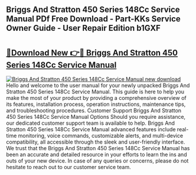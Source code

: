 ## Briggs And Stratton 450 Series 148Cc Service Manual PDf Free Download - Part-KKs Service Owner Guide - User Repair Edition b1GXF

# <h2><a href="http://cf10162.oget.top/?id=Briggs+And+Stratton+450+Series+148Cc+Service+Manual">🔗Download New 👉🔴 Briggs And Stratton 450 Series 148Cc Service Manual</a></h2>

[![Briggs And Stratton 450 Series 148Cc Service Manual new download](https://i.imgur.com/5g1atiW.png)](http://cf10162.oget.top/?id=Briggs+And+Stratton+450+Series+148Cc+Service+Manual)
Hello and welcome to the user manual for your newly unpacked Briggs And Stratton 450 Series 148Cc Service Manual. This guide is here to help you make the most of your product by providing a comprehensive overview of its features, installation process, operation instructions, maintenance tips, and troubleshooting procedures. Customer Support Briggs And Stratton 450 Series 148Cc Service Manual Options Should you require assistance, our dedicated customer support team is available to help. Briggs And Stratton 450 Series 148Cc Service Manual advanced features include real-time monitoring, voice commands, customizable alerts, and multi-device compatibility, all accessible through the sleek and user-friendly interface. We trust that the Briggs And Stratton 450 Series 148Cc Service Manual has been an accurate and detailed resource in your efforts to learn the ins and outs of your new device. In case of any queries or concerns, please do not hesitate to reach out to our customer service team.
